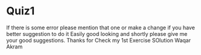 # Quiz1
If there is some error please mention that one or make a change
if you have better suggestion to do it Easily good looking and shortly please give me your good suggestions.
Thanks for Check my 1st Exercise SOlution
Waqar Akram
